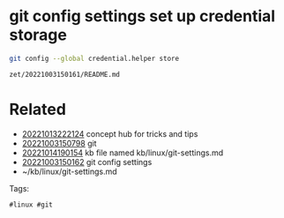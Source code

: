 # git config settings set up credential storage
```bash
git config --global credential.helper store
```

` zet/20221003150161/README.md `

# Related

- [20221013222124](/zet/20221013222124/README.md) concept hub for tricks and tips
- [20221003150798](/zet/20221003150798/README.md) git
- [20221014190154](/zet/20221014190154/README.md) kb file named kb/linux/git-settings.md
- [20221003150162](/zet/20221003150162/README.md) git config settings
- ~/kb/linux/git-settings.md

Tags:

    #linux #git 
